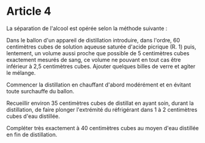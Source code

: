 # Article 4

La séparation de l'alcool est opérée selon la méthode suivante :

Dans le ballon d'un appareil de distillation introduire, dans l'ordre, 60 centimètres cubes de solution aqueuse saturée d'acide picrique (R. 1) puis, lentement, un volume aussi proche que possible de 5 centimètres cubes exactement mesurés de sang, ce volume ne pouvant en tout cas être inférieur à 2,5 centimètres cubes. Ajouter quelques billes de verre et agiter le mélange.

Commencer la distillation en chauffant d'abord modérément et en évitant toute surchauffe du ballon.

Recueillir environ 35 centimètres cubes de distillat en ayant soin, durant la distillation, de faire plonger l'extrémité du réfrigérant dans 1 à 2 centimètres cubes d'eau distillée.

Compléter très exactement à 40 centimètres cubes au moyen d'eau distillée en fin de distillation.

